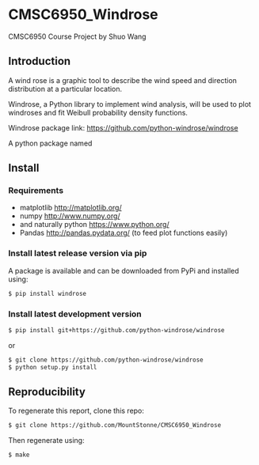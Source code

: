# CMSC6950_Windrose
CMSC6950 Course Project by Shuo Wang

## Introduction
A wind rose is a graphic tool to describe the wind speed and direction distribution at a particular location.

Windrose, a Python library to implement wind analysis, will be used to plot windroses and fit Weibull probability density functions.

Windrose package link: https://github.com/python-windrose/windrose

A python package named

## Install

### Requirements

- matplotlib http://matplotlib.org/
- numpy http://www.numpy.org/
- and naturally python https://www.python.org/
- Pandas http://pandas.pydata.org/ (to feed plot functions easily)

### Install latest release version via pip

A package is available and can be downloaded from PyPi and installed using:

```bash
$ pip install windrose
```

### Install latest development version

```bash
$ pip install git+https://github.com/python-windrose/windrose
```

or

```bash
$ git clone https://github.com/python-windrose/windrose
$ python setup.py install
```

## Reproducibility
To regenerate this report, clone this repo:
```bash
$ git clone https://github.com/MountStonne/CMSC6950_Windrose
```
Then regenerate using:
```bash
$ make
```